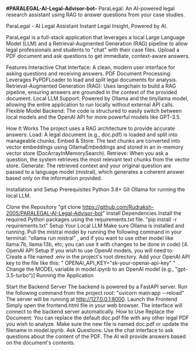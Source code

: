 **#PARALEGAL-AI-Legal-Advisor-bot-**
ParaLegal: An AI-powered legal research assistant using RAG to answer questions from your case studies.

ParaLegal - AI Legal Assistant Instant Legal Insight, Powered by AI.

ParaLegal is a full-stack application that leverages a local Large Language Model (LLM) and a Retrieval-Augmented Generation (RAG) pipeline to allow legal professionals and students to "chat" with their case files. Upload a PDF document and ask questions to get immediate, context-aware answers.

Features Interactive Chat Interface: A clean, modern user interface for asking questions and receiving answers. PDF Document Processing: Leverages PyPDFLoader to load and split legal documents for analysis. Retrieval-Augmented Generation (RAG): Uses langchain to build a RAG pipeline, ensuring answers are grounded in the context of the provided document. Local LLM Support: Powered by Ollama and the tinyllama model, allowing the entire application to run locally without external API calls. Flexible Model Backend: The code is structured to easily switch between local models and the OpenAI API for more powerful models like GPT-3.5. 

How It Works The project uses a RAG architecture to provide accurate answers: Load: A legal document (e.g., doc.pdf) is loaded and split into manageable chunks. Embed & Store: The text chunks are converted into vector embeddings using OllamaEmbeddings and stored in an in-memory vector store (DocArrayInMemorySearch). Retrieve: When you ask a question, the system retrieves the most relevant text chunks from the vector store. Generate: The retrieved context and your original question are passed to a language model (mistral), which generates a coherent answer based only on the information provided.

Installation and Setup Prerequisites Python 3.8+ Git Ollama for running the local LLM.

Clone the Repository "git clone https://github.com/Rudraksh-2005/PARALEGAL-AI-Legal-Advisor-bot" 
Install Dependencies Install the required Python packages using the requirements.txt file. "pip install -r requirements.txt"
Setup Your Local LLM Make sure Ollama is installed and running. Pull the mistral model by running the following command in your terminal: "ollama run mistral" , and if you want to use other model like llama:7b, llama:13b, etc; you can use it with changes to be done in code) [4. OpenAI API Setup If you wish to use OpenAI models, you will need to: Create a file named .env in the project's root directory. Add your OpenAI API key to the file like this: " OPENAI_API_KEY="sk-your-openai-api-key" " Change the MODEL variable in model.ipynb to an OpenAI model (e.g., "gpt-3.5-turbo")]
Running the Application

Start the Backend Server The backend is powered by a FastAPI server. Run the following command from the project root: "uvicorn main:app --reload" The server will be running at http://127.0.0.1:8000.
Launch the Frontend Simply open the frontend.html file in your web browser. The interface will connect to the backend server automatically.
How to Use Replace the Document: You can replace the default doc.pdf file with any other legal PDF you wish to analyze. Make sure the new file is named doc.pdf or update the filename in model.ipynb. Ask Questions: Use the chat interface to ask questions about the content of the PDF. The AI will provide answers based on the document's contents.
